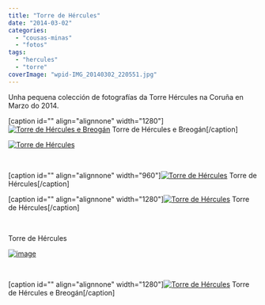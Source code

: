 ```yaml
---
title: "Torre de Hércules"
date: "2014-03-02"
categories: 
  - "cousas-minas"
  - "fotos"
tags: 
  - "hercules"
  - "torre"
coverImage: "wpid-IMG_20140302_220551.jpg"
---
```


Unha pequena colección de fotografías da Torre Hércules na Coruña en Marzo do 2014.

\[caption id="" align="alignnone" width="1280"\][![Torre de Hércules e Breogán](http://belay.es/wp-content/uploads/2014/03/wpid-IMG_20140302_220551.jpg?w=1280 "Torre de Hércules e Breogán")](http://belay.es/wp-content/uploads/2014/03/wpid-IMG_20140302_220551.jpg) Torre de Hércules e Breogán\[/caption\]

[![Torre de Hércules](http://belay.es/wp-content/uploads/2014/03/wpid-IMG_20140302_220321.jpg?w=1280 "Torre de Hércules")](http://belay.es/wp-content/uploads/2014/03/wpid-IMG_20140302_220321.jpg)

 

\[caption id="" align="alignnone" width="960"\][![Torre de Hércules](http://belay.es/wp-content/uploads/2014/03/wpid-IMG_20140302_220448.jpg?w=960 "Torre de Hércules")](http://belay.es/wp-content/uploads/2014/03/wpid-IMG_20140302_220448.jpg) Torre de Hércules\[/caption\]

\[caption id="" align="alignnone" width="1280"\][![Torre de Hércules](http://belay.es/wp-content/uploads/2014/03/wpid-IMG_20140302_220407.jpg?w=1280 "Torre de Hércules")](http://belay.es/wp-content/uploads/2014/03/wpid-IMG_20140302_220407.jpg) Torre de Hércules\[/caption\]

 

Torre de Hércules

[![image](http://belay.es/wp-content/uploads/2014/03/wpid-IMG_20140302_220237.jpg?w=572 "wpid-IMG_20140302_220237.jpg")](http://belay.es/wp-content/uploads/2014/03/wpid-IMG_20140302_220237.jpg)

 

\[caption id="" align="alignnone" width="1280"\][![Torre de Hércules](http://belay.es/wp-content/uploads/2014/03/wpid-IMG_20140302_220026.jpg?w=1280 "Torre de Hércules e Breogán")](http://belay.es/wp-content/uploads/2014/03/wpid-IMG_20140302_220026.jpg) Torre de Hércules e Breogán\[/caption\]
